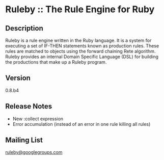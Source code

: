 Ruleby :: The Rule Engine for Ruby
==================================

Description
-----------
Ruleby is a rule engine written in the Ruby language. It is a system for executing a set 
of IF-THEN statements known as production rules. These rules are matched to objects using 
the forward chaining Rete algorithm. Ruleby provides an internal Domain Specific Language 
(DSL) for building the productions that make up a Ruleby program.

Version 
-------
0.8.b4

Release Notes
-------------

  + New :collect expression
  + Error accumulation (instead of an error in one rule killing all rules)

Mailing List
------------
ruleby@googlegroups.com
